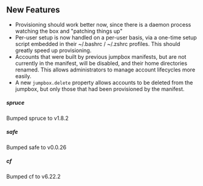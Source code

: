## New Features

- Provisioning should work better now, since there is a daemon
  process watching the box and "patching things up"
- Per-user setup is now handled on a per-user basis, via a
  one-time setup script embedded in their ~/.bashrc / ~/.zshrc
  profiles.  This should greatly speed up provisioning.
- Accounts that were built by previous jumpbox manifests, but are
  not currently in the manifest, will be disabled, and their home
  directories renamed.  This allows administrators to manage
  account lifecycles more easily.
- A new `jumpbox.delete` property allows accounts to be deleted
  from the jumpbox, but only those that had been provisioned by
  the manifest.

##### spruce
Bumped spruce to v1.8.2

##### safe
Bumped safe to v0.0.26

##### cf
Bumped cf to v6.22.2
